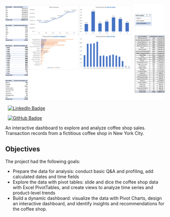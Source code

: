 ![Screenshot](Dashboard.png)


&nbsp;
<a href="https://www.linkedin.com/in/tudor-olariu/" target="_blank">
  <img src="https://img.shields.io/badge/LinkedIn-Tudor%20Olariu-blue?logo=linkedin&logoColor=white" alt="LinkedIn Badge">
</a>

&nbsp;
<a href="https://github.com/Teebawr" target="_blank">
  <img src="https://img.shields.io/badge/GitHub-Tudor%20Olariu-black?logo=github&logoColor=white" alt="GitHub Badge">
</a>



An interactive dashboard to explore and analyze coffee shop sales. Transaction records from a fictitious coffee shop in New York City.

## Objectives

The project had the following goals:

- Prepare the data for analysis: conduct basic Q&A and profiling, add calculated dates and time fields
- Explore the data with pivot tables: slide and dice the coffee shop data with Excel PivotTables, and create views to analyze time series and product-level trends
- Build a dynamic dashboard: visualize the data with Pivot Charts, design an interactive dashboard, and identify insights and recommendations for the coffee shop.
